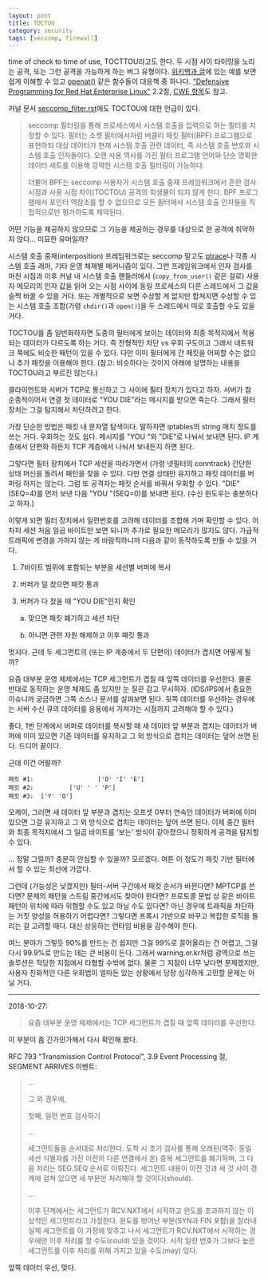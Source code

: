 ```yaml
---
layout: post
title: TOCTOU
category: security
tags: [seccomp, firewall]
---
```

time of check to time of use, TOCTTOU라고도 한다. 두 시점 사이 타이밍을 노리는 공격, 또는 그런 공격을 가능하게 하는 버그 유형이다. [위키백과 글](https://en.wikipedia.org/wiki/Time_of_check_to_time_of_use)에 있는 예를 보면 쉽게 이해할 수 있고 [openat()](https://linux.die.net/man/2/openat) 같은 함수들이 대응책 중 하나다. ["Defensive Programming for Red Hat Enterprise Linux"](https://pdfs.semanticscholar.org/c613/325c8cb647f0e94fe2be85ce34060e30d313.pdf) 2.2절, [CWE 항목](https://cwe.mitre.org/data/definitions/367.html)도 참고.

커널 문서 [seccomp_filter.rst](https://wariua.cafe24.com/wiki/Documentation/userspace-api/seccomp_filter.rst)에도 TOCTOU에 대한 언급이 있다.

> seccomp 필터링을 통해 프로세스에서 시스템 호출을 입력으로 하는 필터를 지정할 수 있다. 필터는 소켓 필터에서처럼 버클리 패킷 필터(BPF) 프로그램으로 표현하되 대상 데이터가 현재 시스템 호출 관련 데이터, 즉 시스템 호출 번호와 시스템 호출 인자들이다. 오랜 사용 역사를 가진 필터 프로그램 언어와 단순 명확한 데이터 세트를 이용해 강력한 시스템 호출 필터링이 가능하다.
>
> 더불어 BPF는 seccomp 사용자가 시스템 호출 중재 프레임워크에서 흔한 검사 시점과 사용 시점 차이(TOCTOU) 공격의 희생물이 되지 않게 한다. BPF 프로그램에서 포인터 역참조를 할 수 없으므로 모든 필터에서 시스템 호출 인자들을 직접적으로만 평가하도록 제약된다.

어떤 기능을 제공하지 않으므로 그 기능을 제공하는 경우를 대상으로 한 공격에 취약하지 않다... 미묘한 유머일까?

시스템 호출 중재(interposition) 프레임워크로는 seccomp 말고도 [ptrace](https://github.com/wariua/manpages-ko/wiki/ptrace%282%29)나 각종 시스템 호출 래퍼, 기타 운영 체제별 메커니즘이 있다. 그런 프레임워크에서 인자 검사를 마친 시점과 이후 커널 내 시스템 호출 핸들러에서 (`copy_from_user()` 같은 걸로) 사용자 메모리의 인자 값을 읽어 오는 시점 사이에 동일 프로세스의 다른 스레드에서 그 값을 슬쩍 바꿀 수 있을 거다. 또는 개별적으로 보면 수상할 게 없지만 합쳐지면 수상할 수 있는 시스템 호출 조합(가령 `chdir()`과 `open()`)을 두 스레드에서 따로 호출할 수도 있을 거다.

TOCTOU를 좀 일반화하자면 도중의 필터에게 보이는 데이터와 최종 목적지에서 적용되는 데이터가 다르도록 하는 거다. 즉 전형적인 차단 vs 우회 구도이고 그래서 네트워크 쪽에도 비슷한 패턴이 있을 수 있다. 다만 이미 필터에게 간 패킷을 어찌할 수는 없으니 추가 패킷을 이용해야 한다. (참고: 비슷하다는 것이지 아래에 설명하는 내용을 TOCTOU라고 부르진 않는다.)

클라이언트와 서버가 TCP로 통신하고 그 사이에 필터 장치가 있다고 하자. 서버가 참 순종적이어서 연결 첫 데이터로 "YOU DIE"라는 메시지를 받으면 죽는다. 그래서 필터 장치는 그걸 탐지해서 차단하려고 한다.

가장 단순한 방법은 패킷 내 문자열 탐색이다. 말하자면 iptables의 string 매치 정도를 쓰는 거다. 우회하는 것도 쉽다. 메시지를 "YOU "와 "DIE"로 나눠서 보내면 된다. IP 계층에서 단편화 하든지 TCP 계층에서 나눠서 보내든지 하면 된다.

그렇다면 필터 장치에서 TCP 세션을 따라가면서 (가령 넷필터의 conntrack) 간단한 상태 머신을 돌려서 패턴을 찾을 수 있다. 다만 연결 상태만 유지하고 패킷 데이터를 버퍼링 하지는 않는다. 그럼 또 공격자는 패킷 순서를 바꿔서 우회할 수 있다. "DIE"(SEQ=4)를 먼저 보낸 다음 "YOU "(SEQ=0)를 보내면 된다. (수신 윈도우는 충분하다고 하자.)

이렇게 되면 필터 장치에서 일련번호를 고려해 데이터를 조합해 가며 확인할 수 있다. 어차피 세션 처음 일곱 바이트만 보면 되니까 추가로 필요한 메모리가 많지도 않다. 가급적 트래픽에 변경을 가하지 않는 게 바람직하니까 다음과 같이 동작하도록 만들 수 있을 거다.

1. 7바이트 범위에 포함되는 부분을 세션별 버퍼에 복사

2. 버퍼가 덜 찼으면 패킷 통과

3. 버퍼가 다 찼을 때 "YOU DIE"인지 확인

   a. 맞으면 패킷 폐기하고 세션 차단

   b. 아니면 관련 자원 해제하고 이후 패킷 통과

멋지다. 근데 두 세그먼트의 (또는 IP 계층에서 두 단편의) 데이터가 겹치면 어떻게 될까?

요즘 대부분 운영 체제에서는 TCP 세그먼트가 겹칠 때 앞쪽 데이터를 우선한다. 물론 반대로 동작하는 운영 체제도 좀 있지만 눈 질끈 감고 무시하자. (IDS/IPS에서 중요한 이슈니까 궁금하면 그쪽 소스나 문서를 살펴보면 된다. 뒷쪽 데이터를 우선하는 경우에는 서버 수신 큐의 데이터를 응용에서 가져가는 시점까지 고려해야 할 수 있다.)

좋다, 1번 단계에서 버퍼로 데이터를 복사할 때 새 데이터 앞 부분과 겹치는 데이터가 버퍼에 이미 있으면 기존 데이터를 유지하고 그 외 방식으로 겹치는 데이터는 덮어 쓰면 된다. 드디어 끝이다.

근데 이건 어떨까?

```
패킷 #1:                  ['D' 'I' 'E']
패킷 #2:          ['U' ' ' 'P']
패킷 #3:  ['Y' 'O']
```

오케이, 그러면 새 데이터 앞 부분과 겹치는 오프셋 0부터 연속인 데이터가 버퍼에 이미 있으면 그걸 유지하고 그 외 방식으로 겹치는 데이터는 덮어 쓰면 된다. 이제 중간 필터와 최종 목적지에서 그 일곱 바이트를 '보는' 방식이 같아졌으니 정확하게 공격을 탐지할 수 있다.

... 정말 그럴까? 충분히 안심할 수 있을까? 모르겠다. 여튼 이 정도가 패킷 기반 필터에서 할 수 있는 최선에 가깝다.

그런데 (가능성은 낮겠지만) 필터-서버 구간에서 패킷 순서가 바뀐다면? MPTCP를 쓴다면? 문제의 패턴을 스트림 중간에서도 찾아야 한다면? 프로토콜 문법 상 같은 바이트 패턴이 위치에 따라 위험할 수도 있고 아닐 수도 있다면? 아닌 경우에 트래픽을 차단하는 거짓 양성을 허용하기 어렵다면? 그렇다면 프록시 기반으로 바꾸고 복잡한 로직을 돌리는 걸 고려할 때다. 대신 상응하는 런타임 비용을 감수해야 한다.

여느 분야가 그렇듯 90%를 만드는 건 쉽지만 그걸 99%로 끌어올리는 건 어렵고, 그걸 다시 99.9%로 만드는 데는 큰 비용이 든다. 그래서 warning.or.kr처럼 광역으로 쓰는 솔루션은 적당한 지점에서 타협할 수밖에 없다. 물론 그 지점이 너무 낮다면 문제겠지만, 사용자 친화적인 다른 우회법이 얼마든 있는 상황에서 당장 심각하게 고민할 문제는 아닐 거다.

----

2018-10-27:

> 요즘 대부분 운영 체제에서는 TCP 세그먼트가 겹칠 때 앞쪽 데이터를 우선한다.

이 부분이 좀 긴가민가해서 다시 확인해 봤다.

RFC 793 "Transmission Control Protocol", 3.9 Event Processing 절, SEGMENT ARRIVES 이벤트:

> ...
>
> 그 외 경우에,
>
> 첫째, 일련 번호 검사하기
>
> ...
>
> 세그먼트들을 순서대로 처리한다. 도착 시 초기 검사를 통해 오래된(역주: 동일 세션 식별자를 가진 이전의 다른 연결에서 온) 중복 세그먼트를 폐기하며, 그 다음 처리는 SEG.SEQ 순서로 이뤄진다. 세그먼트 내용이 이전 것과 새 것 사이 경계에 걸쳐 있으면 새 부분만 처리해야 할 것이다(should).
>
> ...
>
> 이후 단계에서는 세그먼트가 RCV.NXT에서 시작하고 윈도를 초과하지 않는 이상적인 세그먼트라고 가정한다. 윈도를 벗어난 부분(SYN과 FIN 포함)을 잘라내 실제 세그먼트를 이 가정에 맞추고 나서 세그먼트가 RCV.NXT에서 시작하는 경우에만 이후 처리를 할 수도(could) 있을 것이다. 시작 일련 번호가 그보다 높은 세그먼트를 이후 처리를 위해 가지고 있을 수도(may) 있다.

앞쪽 데이터 우선, 맞다.
